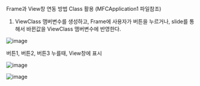 

Frame과 View창 연동 방법 Class 활용
(MFCApplication1 파일참조)
1. ViewClass 맴버변수를 생성하고, Frame에 사용자가 버튼을 누르거나, slide를 통해서 바뀐값을 ViewClass 맴버변수에 반영한다.

![image](https://github.com/caplove/CPP_BASIC/assets/24836829/4ace75dc-845c-43ec-b293-9f3fed652192)

버튼1, 버튼2, 버튼3 누를때, View창에 표시

![image](https://github.com/caplove/CPP_BASIC/assets/24836829/49353dc7-b475-474e-847d-db7ded0d93d8)

![image](https://github.com/caplove/CPP_BASIC/assets/24836829/3a8d6fb3-31bc-45df-827a-33e2126502af)
